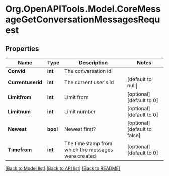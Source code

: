 # Org.OpenAPITools.Model.CoreMessageGetConversationMessagesRequest

## Properties

Name | Type | Description | Notes
------------ | ------------- | ------------- | -------------
**Convid** | **int** | The conversation id | 
**Currentuserid** | **int** | The current user&#39;s id | [default to null]
**Limitfrom** | **int** | Limit from | [optional] [default to 0]
**Limitnum** | **int** | Limit number | [optional] [default to 0]
**Newest** | **bool** | Newest first? | [optional] [default to false]
**Timefrom** | **int** | The timestamp from which the messages were created | [optional] [default to 0]

[[Back to Model list]](../README.md#documentation-for-models) [[Back to API list]](../README.md#documentation-for-api-endpoints) [[Back to README]](../README.md)

